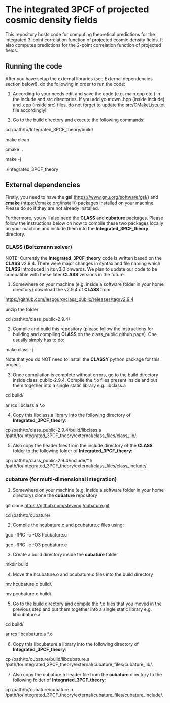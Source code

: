 # The integrated 3PCF of projected cosmic density fields

This repository hosts code for computing theoretical predictions for the integrated 3-point correlation function of projected cosmic density fields. It also computes predictions for the 2-point correlation function of projected fields. 

## Running the code

After you have setup the external libraries (see External dependencies section below!), do the following in order to run the code:

1. According to your needs edit and save the code (e.g. main.cpp etc.) in the include and src directories. If you add your own .hpp (inside include) and .cpp (inside src) files, do not forget to update the src/CMakeLists.txt file accordingly!

2. Go to the build directory and execute the following commands:

cd /path/to/Integrated_3PCF_theory/build/

make clean

cmake ..

make -j

./Integrated_3PCF_theory

## External dependencies

Firstly, you need to have the **gsl** (https://www.gnu.org/software/gsl/) and **cmake** (https://cmake.org/install/) packages installed on your machine. Please do so if they are not already installed.

Furthermore, you will also need the **CLASS** and **cubature** packages. Please follow the instructions below on how to compile these two packages locally on your machine and include them into the **Integrated_3PCF_theory** directory.

### CLASS (Boltzmann solver)

NOTE: Currently the **Integrated_3PCF_theory** code is written based on the **CLASS** v2.9.4. There were major changes in syntax and file naming which **CLASS** introduced in its v3.0 onwards. We plan to update our code to be compatible with these later **CLASS** versions in the future.

1. Somewhere on your machine (e.g. inside a software folder in your home directory) download the v2.9.4 of **CLASS** from

https://github.com/lesgourg/class_public/releases/tag/v2.9.4

unzip the folder

cd /path/to/class_public-2.9.4/

2. Compile and build this repository (please follow the instructions for building and compiling **CLASS** on the class_public github page). One usually simply has to do:

make class -j

Note that you do NOT need to install the **CLASSY** python package for this project.

3. Once compilation is complete without errors, go to the build directory inside class_public-2.9.4. Compile the *.o files present inside and put them together into a single static library e.g. libclass.a

cd build/

ar rcs libclass.a *.o 

4. Copy this libclass.a library into the following directory of **Integrated_3PCF_theory**:

cp /path/to/class_public-2.9.4/build/libclass.a /path/to/Integrated_3PCF_theory/external/class_files/class_lib/.

5. Also copy the header files from the include directory of the **CLASS** folder to the following folder of **Integrated_3PCF_theory**:

cp /path/to/class_public-2.9.4/include/*.h /path/to/Integrated_3PCF_theory/external/class_files/class_include/.


### cubature (for multi-dimensional integration)

1. Somewhere on your machine (e.g. inside a software folder in your home directory) clone the **cubature** repository

git clone https://github.com/stevengj/cubature.git

cd /path/to/cubature/

2. Compile the hcubature.c and pcubature.c files using:

gcc -fPIC -c -O3 hcubature.c

gcc -fPIC -c -O3 pcubature.c

3. Create a build directory inside the **cubature** folder

mkdir build

4. Move the hcubature.o and pcubature.o files into the build directory

mv hcubature.o build/.

mv pcubature.o build/.

5. Go to the build directory and compile the *.o files that you moved in the previous step and put them together into a single static library e.g. libcubature.a

cd build/

ar rcs libcubature.a *.o 

6. Copy this libcubature.a library into the following directory of **Integrated_3PCF_theory**:

cp /path/to/cubature/build/libcubature.a /path/to/Integrated_3PCF_theory/external/cubature_files/cubature_lib/.

7. Also copy the cubature.h header file from the **cubature** directory to the following folder of **Integrated_3PCF_theory**:

cp /path/to/cubature/cubature.h /path/to/Integrated_3PCF_theory/external/cubature_files/cubature_include/.